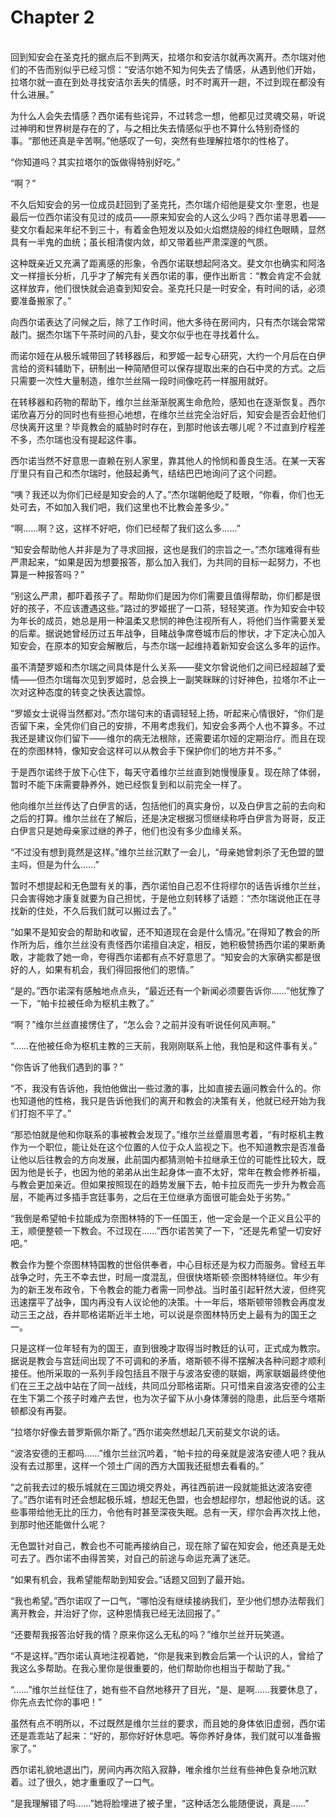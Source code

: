 # Chapter 2

<br>
回到知安会在圣克托的据点后不到两天，拉塔尔和安洁尔就再次离开。杰尔瑞对他们的不告而别似乎已经习惯：“安洁尔她不知为何失去了情感，从遇到他们开始，拉塔尔就一直在到处寻找安洁尔丢失的情感，时不时离开一趟，不过到现在都没有什么进展。”

为什么人会失去情感？西尔诺有些诧异，不过转念一想，他都见过灵魂交易，听说过神明和世界树是存在的了，与之相比失去情感似乎也不算什么特别奇怪的事。“那他还真是辛苦啊。”他感叹了一句，突然有些理解拉塔尔的性格了。

“你知道吗？其实拉塔尔的饭做得特别好吃。”

“啊？”

不久后知安会的另一位成员赶回到了圣克托，杰尔瑞介绍他是斐文尔·奎恩，也是最后一位西尔诺没有见过的成员——原来知安会的人这么少吗？西尔诺寻思着——斐文尔看起来年纪不到三十，有着金色短发以及如火焰燃烧般的绯红色眼睛，显然具有一半鬼的血统；虽长相清俊内敛，却又带着些严肃深邃的气质。

这种既亲近又充满了距离感的形象，令西尔诺联想起阿洛文。斐文尔也确实和阿洛文一样擅长分析，几乎才了解完有关西尔诺的事，便作出断言：“教会肯定不会就这样放弃，他们很快就会追查到知安会。圣克托只是一时安全，有时间的话，必须要准备搬家了。”

向西尔诺表达了问候之后，除了工作时间，他大多待在房间内，只有杰尔瑞会常常敲门。据杰尔瑞下午茶时间的八卦，斐文尔似乎也在寻找着什么。

而诺尔娅在从极乐城带回了转移器后，和罗姬一起专心研究，大约一个月后在白伊言给的资料辅助下，研制出一种简陋但可以保存提取出来的白石中灵的方式。之后只需要一次性大量制造，维尔兰丝隔一段时间像吃药一样服用就好。

在转移器和药物的帮助下，维尔兰丝渐渐脱离生命危险，感知也在逐渐恢复。西尔诺欣喜万分的同时也有些担心地想，在维尔兰丝完全治好后，知安会是否会赶他们尽快离开这里？毕竟教会的威胁时时存在，到那时他该去哪儿呢？不过直到疗程差不多，杰尔瑞也没有提起这件事。

西尔诺当然不好意思一直赖在别人家里，靠其他人的怜悯和善良生活。在某一天客厅里只有自己和杰尔瑞时，他鼓起勇气，结结巴巴地询问了这个问题。

“咦？我还以为你们已经是知安会的人了。”杰尔瑞朝他眨了眨眼，“你看，你们也无处可去，不如加入我们吧，我们这里也不比教会差多少。”

“啊……啊？这，这样不好吧，你们已经帮了我们这么多……”

“知安会帮助他人并非是为了寻求回报，这也是我们的宗旨之一。”杰尔瑞难得有些严肃起来，“如果是因为想要报答，那么加入我们，为共同的目标一起努力，不也算是一种报答吗？”

“别这么严肃，都吓着孩子了。帮助你们是因为你们需要且值得帮助，你们都是很好的孩子，不应该遭遇这些。”路过的罗姬抿了一口茶，轻轻笑道。作为知安会中较为年长的成员，她总是用一种温柔又悲悯的神色注视所有人，将他们当作需要关爱的后辈。据说她曾经历过五年战争，目睹战争席卷城市后的惨状，才下定决心加入知安会，在原本的知安会解散后，与杰尔瑞一起维持着新知安会这么多年的运作。

虽不清楚罗姬和杰尔瑞之间具体是什么关系——斐文尔曾说他们之间已经超越了爱情——但杰尔瑞每次见到罗姬时，总会换上一副笑眯眯的讨好神色，拉塔尔不止一次对这种态度的转变之快表达震惊。

“罗姬女士说得当然都对。”杰尔瑞句末的语调轻轻上扬，听起来心情很好，“你们是否留下来，全凭你们自己的安排，不用考虑我们，知安会多两个人也不算多。不过我还是建议你们留下——维尔的病无法根除，还需要诺尔娅的定期治疗。而且在现在的奈图林特，像知安会这样可以从教会手下保护你们的地方并不多。”

于是西尔诺终于放下心住下，每天守着维尔兰丝直到她慢慢康复。现在除了体弱，暂时不能下床需要静养外，她已经恢复到和以前完全一样了。

他向维尔兰丝传达了白伊言的话，包括他们的真实身份，以及白伊言之前的去向和之后的打算。维尔兰丝在了解后，还是决定根据习惯继续称呼白伊言为哥哥，反正白伊言只是她母亲家过继的养子，他们也没有多少血缘关系。

“不过没有想到竟然是这样。”维尔兰丝沉默了一会儿，“母亲她曾刺杀了无色盟的盟主吗，但是为什么……”

暂时不想提起和无色盟有关的事，西尔诺怕自己忍不住将缪尔的话告诉维尔兰丝，只会害得她才康复就要为自己担忧，于是他立刻转移了话题：“杰尔瑞说他正在寻找新的住处，不久后我们就可以搬过去了。”

“如果不是知安会的帮助和收留，还不知道现在会是什么情况。”在得知了教会的所作所为后，维尔兰丝没有责怪西尔诺擅自决定，相反，她积极赞扬西尔诺的果断勇敢，才能救了她一命，夸得西尔诺都有点不好意思了。“知安会的大家确实都是很好的人，如果有机会，我们得回报他们的恩情。”

“是的。”西尔诺深有感触地点点头，“最近还有一个新闻必须要告诉你……”他犹豫了一下，“帕卡拉被任命为枢机主教了。”

“啊？”维尔兰丝直接愣住了，“怎么会？之前并没有听说任何风声啊。”

“……在他被任命为枢机主教的三天前，我刚刚联系上他，我怕是和这件事有关。”

“你告诉了他我们遇到的事？”

“不，我没有告诉他，我怕他做出一些过激的事，比如直接去逼问教会什么的。你也知道他的性格，我只是告诉他我们的离开和教会的决策有关，他就已经开始为我们打抱不平了。”

“那恐怕就是他和你联系的事被教会发现了。”维尔兰丝蹙眉思考着，“有时枢机主教作为一个职位，能让处在这个位置的人位于众人监视之下。也不知道教宗是否准备让他以后往教会的方向发展，此前国内都猜测帕卡拉继承王位的可能性比较大，既因为他是长子，也因为他的弟弟从出生起身体一直不太好，常年在教会修养祈福，与教会更加亲近。但如果按照现在的趋势发展下去，帕卡拉反而先一步升为教会高层，不能再过多插手宫廷事务，之后在王位继承方面很可能会处于劣势。”

“我倒是希望帕卡拉能成为奈图林特的下一任国王，他一定会是一个正义且公平的王，顺便整顿一下教会。不过现在……”西尔诺苦笑了一下，“还是先希望一切安好吧。”

教会作为整个奈图林特国教的世俗供奉者，中心目标还是为权力而服务。曾经五年战争之时，先王不幸去世，时局一度混乱，但很快塔斯顿·奈图林特继位。年少有为的新王发布政令，下令教会的能力者需一同参战。当时虽引起轩然大波，但终究迅速摆平了战争，国内再没有人议论他的决策。十一年后，塔斯顿带领教会再度发动三王之战，吞并耶格诺斯近半土地，可以说是奈图林特历史上最有为的国王之一。

只是这样一位年轻有为的国王，直到很晚才取得当时教廷的认可，正式成为教宗。据说是教会与宫廷间出现了不可调和的矛盾，塔斯顿不得不摆解决各种问题才顺利接任。他所采取的一系列手段包括且不限于与波洛安德的联姻，两家联姻最终使他们在三王之战中站在了同一战线，共同瓜分耶格诺斯。只可惜来自波洛安德的公主在生下第二个孩子时难产去世，也为次子留下从小身体薄弱的隐患，此后至今塔斯顿都没有再娶。

“拉塔尔好像去普罗斯佩尔斯了。”西尔诺突然想起几天前斐文尔说的话。

“波洛安德的王都吗……”维尔兰丝沉吟着，“帕卡拉的母亲就是波洛安德人吧？我从没有去过那里，这样一个领土广阔的西方大国我还挺想去看看的。”

“之前我去过的极乐城就在三国边境交界处，再往西前进一段就能抵达波洛安德了。”西尔诺有时还会想起极乐城，想起无色盟，也会想起缪尔，想起他说的话。这些事带给他无比的压力，令他有时甚至深夜失眠。总有一天，缪尔会再次找上他，到那时他还能做什么呢？

无色盟针对自己，教会也不可能再接纳自己，现在除了留在知安会，他还真是无处可去了。西尔诺不由得苦笑，对自己的前途与命运充满了迷茫。

“如果有机会，我希望能帮助到知安会。”话题又回到了最开始。

“我也希望。”西尔诺叹了一口气，“哪怕没有继续接纳我们，至少他们想办法帮我们离开教会，并治好了你，这种恩情我已经无法回报了。”

“还要帮我报答治好我的情？原来你这么无私的吗？”维尔兰丝开玩笑道。

“不是这样。”西尔诺认真地注视着她，“你是我来到教会后第一个认识的人，曾给了我这么多帮助。在我心里你是很重要的，他们帮助你也相当于帮助了我。”

“……”维尔兰丝怔住了，她有些不自然地移开了目光，“是、是啊……我要休息了，你先点去忙你的事吧！”

虽然有点不明所以，不过既然是维尔兰丝的要求，而且她的身体依旧虚弱，西尔诺还是乖乖站了起来：“好的，那你好好休息吧。等你养好身体，我们就可以准备搬家了。”

西尔诺礼貌地退出门，房间内再次陷入寂静，唯余维尔兰丝有些神色复杂地沉默着。过了很久，她才重重叹了一口气。

“是我理解错了吗……”她将脸埋进了被子里，“这种话怎么能随便说，真是……”
